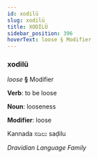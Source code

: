 ```yaml
---
id: xodilü
slug: xodilü
title: XODİLÜ
sidebar_position: 396
hoverText: loose § Modifier
---
```


### xodilü

*loose* **§** Modifier

**Verb**: to be loose

**Noun**: looseness

**Modifier**: loose

Kannada ಸಡಿಲು saḍilu 

*Dravidian Language Family*